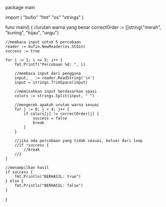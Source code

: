 package main

import (
	"bufio"
	"fmt"
	"os"
	"strings"
)

func main() {
	//urutan warna yang benar
	correctOrder := []string{"merah", "kuning", "hijau", "ungu"}

	//membaca input untuk 5 percobaan
	reader := bufio.NewReader(os.Stdin)
	success := true

	for i := 1; i <= 5; i++ {
		fmt.Printf("Percobaan %d: ", i)

		//membaca input dari pengguna
		input, _ := reader.ReadString('\n')
		input = strings.TrimSpace(input)

		//memisahkan input berdasarkan spasi
		colors := strings.Split(input, " ")

		//mengecek apakah urutan warna sesuai
		for j := 0; j < 4; j++ {
			if colors[j] != correctOrder[j] {
				success = false
				break
			}
		}

		//jika ada percobaan yang tidak sesuai, keluar dari loop
		//if !success {
			//break
		//}
	}

	//menampilkan hasil
	if success {
		fmt.Println("BERHASIL: true")
	} else {
		fmt.Println("BERHASIL: false")
	}
}
